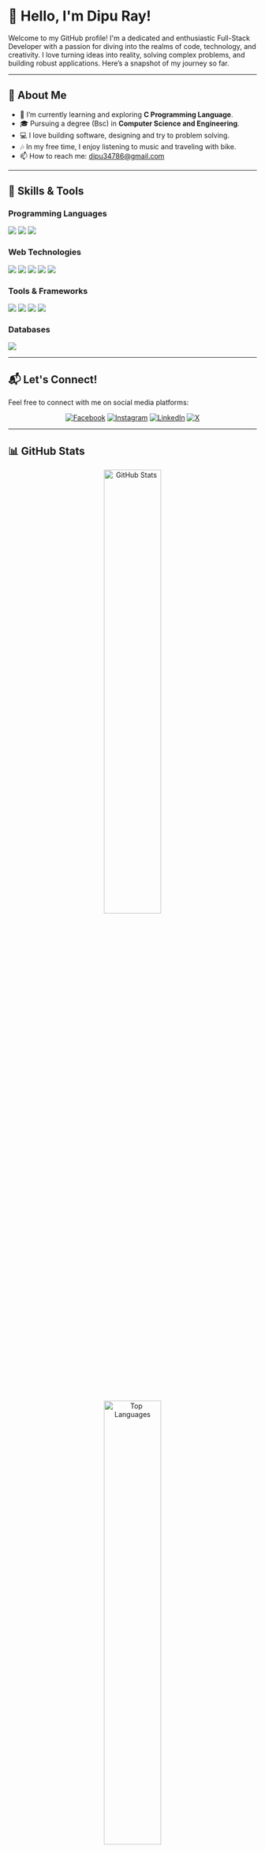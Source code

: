 # 👋 Hello, I'm Dipu Ray!

Welcome to my GitHub profile! I'm a dedicated and enthusiastic Full-Stack Developer with a passion for diving into the realms of code, technology, and creativity. I love turning ideas into reality, solving complex problems, and building robust applications. Here’s a snapshot of my journey so far.

---

## 📝 About Me

- 🌱 I’m currently learning and exploring **C Programming Language**.
- 🎓 Pursuing a degree (Bsc) in **Computer Science and Engineering**.
- 💻 I love building software, designing and try to problem solving.
- 🎶 In my free time, I enjoy listening to music and traveling with bike.
- 📫 How to reach me: [dipu34786@gmail.com](mailto:your.email@example.com)

---

## 🔧 Skills & Tools

### **Programming Languages**
<p align="left">
    <img src="https://img.shields.io/badge/-Python-3776AB?style=for-the-badge&logo=python&logoColor=white"/>
    <img src="https://img.shields.io/badge/-JavaScript-F7DF1E?style=for-the-badge&logo=javascript&logoColor=black"/>
    <img src="https://img.shields.io/badge/-c-3776AB?style=for-the-badge&logo=c&logoColor=white"/>
</p>

### **Web Technologies**
<p align="left">
    <img src="https://img.shields.io/badge/-HTML5-E34F26?style=for-the-badge&logo=html5&logoColor=white"/>
    <img src="https://img.shields.io/badge/-CSS3-1572B6?style=for-the-badge&logo=css3&logoColor=white"/>
    <img src="https://img.shields.io/badge/-React-61DAFB?style=for-the-badge&logo=react&logoColor=black"/>
    <img src="https://img.shields.io/badge/-Django-092E20?style=for-the-badge&logo=django&logoColor=white"/>
    <img src="https://img.shields.io/badge/-RESTAPI-3776AB?style=for-the-badge&logo=restapi&logoColor=white"/>
</p>

### **Tools & Frameworks**
<p align="left">
    <img src="https://img.shields.io/badge/-Git-F05032?style=for-the-badge&logo=git&logoColor=white"/>
    <img src="https://img.shields.io/badge/-VS_Code-007ACC?style=for-the-badge&logo=visual-studio-code&logoColor=white"/>
    <img src="https://img.shields.io/badge/-Bootstrap-563D7C?style=for-the-badge&logo=bootstrap&logoColor=white"/>
    <img src="https://img.shields.io/badge/-Tailwind%20CSS-06B6D4?style=for-the-badge&logo=tailwind-css&logoColor=white"/>
</p>

### **Databases**
<p align="left">
    <img src="https://img.shields.io/badge/-SQLite-3776AB?style=for-the-badge&logo=sqlite&logoColor=white"/>
</p>

---

## 📬 Let's Connect!

Feel free to connect with me on social media platforms:

<p align="center">
    <a href="https://www.facebook.com/dipu.591" target="_blank"><img src="https://img.shields.io/badge/Facebook-1877F2?style=for-the-badge&logo=facebook&logoColor=white" alt="Facebook"></a>
    <a href="https://www.instagram.com/dipu_ray.16/" target="_blank"><img src="https://img.shields.io/badge/Instagram-E4405F?style=for-the-badge&logo=instagram&logoColor=white" alt="Instagram"></a>
    <a href="https://www.linkedin.com/in/dipu-ray/" target="_blank"><img src="https://img.shields.io/badge/LinkedIn-0077B5?style=for-the-badge&logo=linkedin&logoColor=white" alt="LinkedIn"></a>
    <a href="https://x.com/dipu_ray23" target="_blank"><img src="https://img.shields.io/badge/X-1DA1F2?style=for-the-badge&logo=x&logoColor=white" alt="X"></a>
</p>

---

## 📊 GitHub Stats

<p align="center">
    <img src="https://github-readme-stats.vercel.app/api?username=yourusername&show_icons=true&theme=radical" alt="GitHub Stats" width="48%"/>
<!--     <img src="https://github-readme-streak-stats.herokuapp.com/?user=yourusername&theme=radical" alt="GitHub Streak" width="48%"/> -->
</p>

<p align="center">
    <img src="https://github-readme-stats.vercel.app/api/top-langs/?username=yourusername&layout=compact&theme=radical" alt="Top Languages" width="48%"/>
</p>

---

## 🎨 Hobbies & Interests

- 🎵 **Music Enthusiast**: I love exploring different music genres and creating playlists for every mood.
- 🏍️ **Bike Riding**: Passionate about hitting the open road and enjoying scenic bike rides.
- 🌍 **Traveling**: Exploring new places, cultures, and cuisines whenever I get the chance.
- 🏋️ **Gym & Fitness**: Committed to a healthy lifestyle, focusing on strength training and staying fit.


---

<p align="center">🌟 Thanks for visiting my profile! Looking forward to collaborating with you! 🌟</p>
